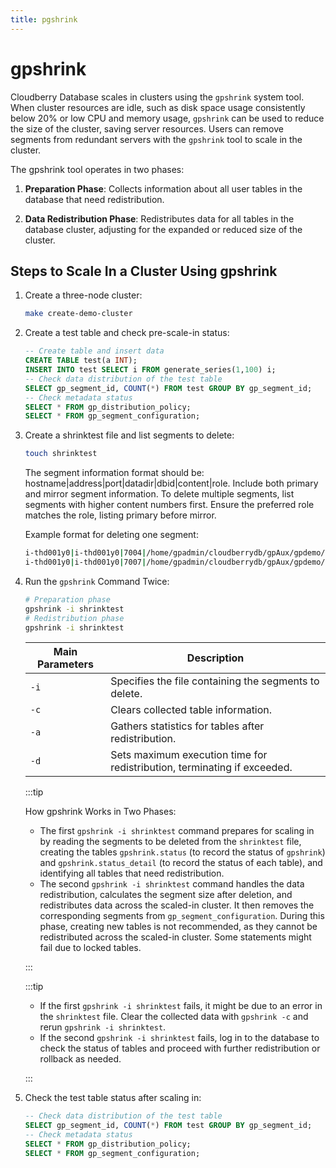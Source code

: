```yaml
---
title: pgshrink
---
```


# gpshrink

Cloudberry Database scales in clusters using the `gpshrink` system tool. When cluster resources are idle, such as disk space usage consistently below 20% or low CPU and memory usage, `gpshrink` can be used to reduce the size of the cluster, saving server resources. Users can remove segments from redundant servers with the `gpshrink` tool to scale in the cluster.

The gpshrink tool operates in two phases:

1. **Preparation Phase**: Collects information about all user tables in the database that need redistribution.

2. **Data Redistribution Phase**: Redistributes data for all tables in the database cluster, adjusting for the expanded or reduced size of the cluster.

## Steps to Scale In a Cluster Using gpshrink

1. Create a three-node cluster:

    ```bash
    make create-demo-cluster
    ```

2. Create a test table and check pre-scale-in status:

    ```sql
    -- Create table and insert data
    CREATE TABLE test(a INT); 
    INSERT INTO test SELECT i FROM generate_series(1,100) i;
    -- Check data distribution of the test table
    SELECT gp_segment_id, COUNT(*) FROM test GROUP BY gp_segment_id;
    -- Check metadata status
    SELECT * FROM gp_distribution_policy;
    SELECT * FROM gp_segment_configuration;
    ```

3. Create a shrinktest file and list segments to delete:

    ```bash
    touch shrinktest
    ```

    The segment information format should be: hostname|address|port|datadir|dbid|content|role. Include both primary and mirror segment information. To delete multiple segments, list segments with higher content numbers first. Ensure the preferred role matches the role, listing primary before mirror.

    Example format for deleting one segment:

    ```bash
    i-thd001y0|i-thd001y0|7004|/home/gpadmin/cloudberrydb/gpAux/gpdemo/datadirs/dbfast3/demoDataDir2|4|2|p
    i-thd001y0|i-thd001y0|7007|/home/gpadmin/cloudberrydb/gpAux/gpdemo/datadirs/dbfast_mirror3/demoDataDir2|7|2|m
    ```

4. Run the `gpshrink` Command Twice:

    ```bash
    # Preparation phase
    gpshrink -i shrinktest
    # Redistribution phase
    gpshrink -i shrinktest
    ```

    |Main Parameters       | Description |
    | ------------ | -----------------|
    | `-i`         | Specifies the file containing the segments to delete.  |
    | `-c`         | Clears collected table information.  |
    | `-a`         | Gathers statistics for tables after redistribution.  |
    | `-d`         | Sets maximum execution time for redistribution, terminating if exceeded.  |

    :::tip

    How gpshrink Works in Two Phases:

    - The first `gpshrink -i shrinktest` command prepares for scaling in by reading the segments to be deleted from the `shrinktest` file, creating the tables `gpshrink.status` (to record the status of `gpshrink`) and `gpshrink.status_detail` (to record the status of each table), and identifying all tables that need redistribution.
    - The second `gpshrink -i shrinktest` command handles the data redistribution, calculates the segment size after deletion, and redistributes data across the scaled-in cluster. It then removes the corresponding segments from `gp_segment_configuration`. During this phase, creating new tables is not recommended, as they cannot be redistributed across the scaled-in cluster. Some statements might fail due to locked tables.

    :::

    :::tip

    - If the first `gpshrink -i shrinktest` fails, it might be due to an error in the `shrinktest` file. Clear the collected data with `gpshrink -c` and rerun `gpshrink -i shrinktest`.
    - If the second `gpshrink -i shrinktest` fails, log in to the database to check the status of tables and proceed with further redistribution or rollback as needed.

    :::

5. Check the test table status after scaling in:

    ```sql
    -- Check data distribution of the test table
    SELECT gp_segment_id, COUNT(*) FROM test GROUP BY gp_segment_id;
    -- Check metadata status
    SELECT * FROM gp_distribution_policy;
    SELECT * FROM gp_segment_configuration;
    ```